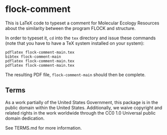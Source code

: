 # flock-comment

This is LaTeX code to typeset a comment for Molecular Ecology Resources
about the similarity between the program FLOCK and structure.

In order to typeset it, `cd` into the `tex` directory and issue these
commands (note that you have to have a TeX system installed on your
system):
```
pdflatex flock-comment-main.tex
bibtex flock-comment-main
pdflatex flock-comment-main.tex
pdflatex flock-comment-main.tex
```
The resulting PDF file, `flock-comment-main` should then be complete.

## Terms 

As a work partially of the United States Government, this package is in the
public domain within the United States. Additionally, we waive
copyright and related rights in the work worldwide through the CC0 1.0
Universal public domain dedication.

See TERMS.md for more information.

